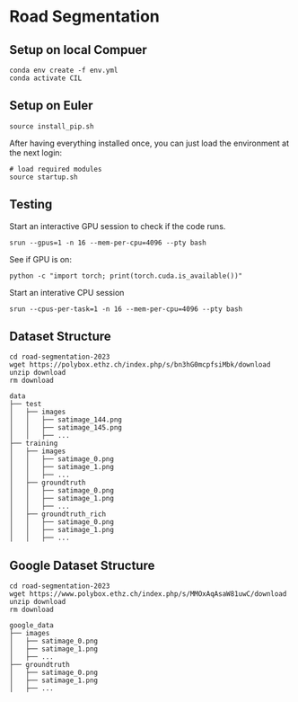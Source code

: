 # Road Segmentation

## Setup on local Compuer
```shell
conda env create -f env.yml
conda activate CIL
```

## Setup on Euler
```shell
source install_pip.sh
```
After having everything installed once, you can just load the environment at the next login:
```shell
# load required modules
source startup.sh
```

## Testing
Start an interactive GPU session to check if the code runs.
```shell
srun --gpus=1 -n 16 --mem-per-cpu=4096 --pty bash
```
See if GPU is on:
```shell
python -c "import torch; print(torch.cuda.is_available())"
```
Start an interative CPU session
```shell
srun --cpus-per-task=1 -n 16 --mem-per-cpu=4096 --pty bash
```

## Dataset Structure
```shell
cd road-segmentation-2023
wget https://polybox.ethz.ch/index.php/s/bn3hG0mcpfsiMbk/download
unzip download
rm download
```

```
data
├── test
│   ├── images
│   │   ├── satimage_144.png
│   │   ├── satimage_145.png
│   │   ├── ...
├── training
│   ├── images
│   │   ├── satimage_0.png
│   │   ├── satimage_1.png
│   │   ├── ...
│   ├── groundtruth
│   │   ├── satimage_0.png
│   │   ├── satimage_1.png
│   │   ├── ...
│   ├── groundtruth_rich
│   │   ├── satimage_0.png
│   │   ├── satimage_1.png
│   │   ├── ...
```

## Google Dataset Structure
```shell
cd road-segmentation-2023
wget https://www.polybox.ethz.ch/index.php/s/MMOxAqAsaW81uwC/download 
unzip download
rm download
```

```
google_data
├── images
│   ├── satimage_0.png
│   ├── satimage_1.png
│   ├── ...
├── groundtruth
│   ├── satimage_0.png
│   ├── satimage_1.png
│   ├── ...
```